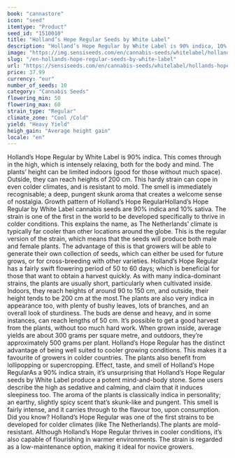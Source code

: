 ```yaml
---
book: "cannastore"
icon: "seed"
itemtype: "Product"
seed_id: "1510010"
title: "Holland’s Hope Regular Seeds by White Label"
description: "Holland’s Hope Regular by White Label is 90% indica, 10% sativa. It has a classic skunk scent and taste, and produces a mellow, total-body stone."
image: "https://img.sensiseeds.com/en/cannabis-seeds/whitelabel/hollands-hope-image.png"
slug: "/en-hollands-hope-regular-seeds-by-white-label"
url: "https://sensiseeds.com/en/cannabis-seeds/whitelabel/hollands-hope?a_aid=cannastore"
price: 37.99
currency: "eur"
number_of_seeds: 10
category: "Cannabis Seeds"
flowering_min: 50
flowering_max: 60
strain_type: "Regular"
climate_zone: "Cool /Cold"
yield: "Heavy Yield"
heigh_gain: "Average height gain"
locale: "en"
---
```

Holland’s Hope Regular by White Label is 90% indica. This comes through in the high, which is intensely relaxing, both for the body and mind. The plants’ height can be limited indoors (good for those without much space). Outside, they can reach heights of 200 cm. This hardy strain can cope in even colder climates, and is resistant to mold. The smell is immediately recognisable; a deep, pungent skunk aroma that creates a welcome sense of nostalgia. Growth pattern of Holland’s Hope RegularHolland’s Hope Regular by White Label cannabis seeds are 90% indica and 10% sativa. The strain is one of the first in the world to be developed specifically to thrive in colder conditions. This explains the name, as The Netherlands’ climate is typically far cooler than other locations around the globe. This is the regular version of the strain, which means that the seeds will produce both male and female plants. The advantage of this is that growers will be able to generate their own collection of seeds, which can either be used for future grows, or for cross-breeding with other varieties. Holland’s Hope Regular has a fairly swift flowering period of 50 to 60 days; which is beneficial for those that want to obtain a harvest quickly. As with many indica-dominant strains, the plants are usually short, particularly when cultivated inside. Indoors, they reach heights of around 90 to 150 cm, and outside, their height tends to be 200 cm at the most.The plants are also very indica in appearance too, with plenty of bushy leaves, lots of branches, and an overall look of sturdiness. The buds are dense and heavy, and in some instances, can reach lengths of 50 cm. It’s possible to get a good harvest from the plants, without too much hard work. When grown inside, average yields are about 300 grams per square metre, and outdoors, they’re approximately 500 grams per plant. Holland’s Hope Regular has the distinct advantage of being well suited to cooler growing conditions. This makes it a favourite of growers in colder countries. The plants also benefit from lollipopping or supercropping. Effect, taste, and smell of Holland’s Hope RegularAs a 90% indica strain, it’s unsurprising that Holland’s Hope Regular seeds by White Label produce a potent mind-and-body stone. Some users describe the high as sedative and calming, and claim that it induces sleepiness too. The aroma of the plants is classically indica in personality; an earthy, slightly spicy scent that’s skunk-like and pungent. This smell is fairly intense, and it carries through to the flavour too, upon consumption. Did you know? Holland’s Hope Regular was one of the first strains to be developed for colder climates (like The Netherlands).The plants are mold-resistant. Although Holland’s Hope Regular thrives in cooler conditions, it’s also capable of flourishing in warmer environments. The strain is regarded as a low-maintenance option, making it ideal for novice growers.
